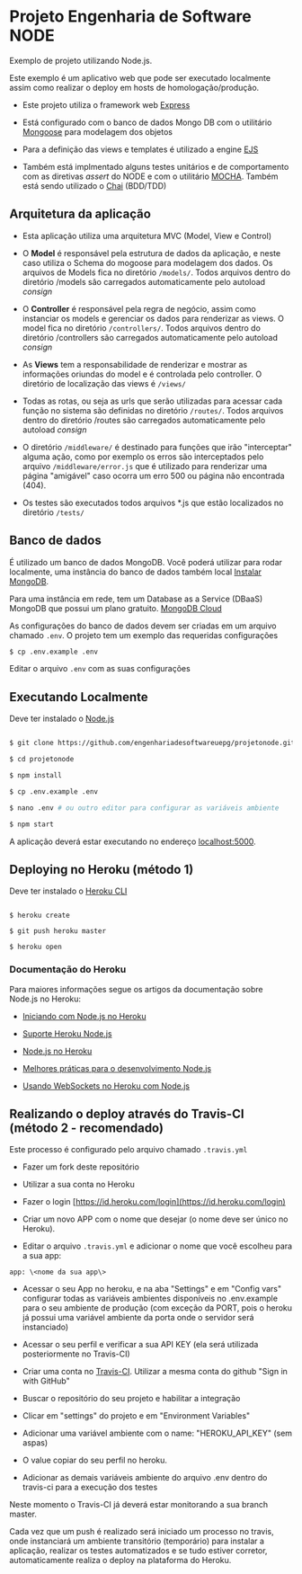 
  

# Projeto Engenharia de Software NODE

  

Exemplo de projeto utilizando Node.js.

  

Este exemplo é um aplicativo web que pode ser executado localmente assim como realizar o deploy em hosts de homologação/produção.

  

* Este projeto utiliza o framework web [Express](https://expressjs.com/)

* Está configurado com o banco de dados Mongo DB com o utilitário [Mongoose](https://mongoosejs.com/) para modelagem dos objetos

* Para a definição das views e templates é utilizado a engine [EJS](https://ejs.co)

* Também está implmentado alguns testes unitários e de comportamento com as diretivas _assert_ do NODE e com o utilitário [MOCHA](https://mochajs.org/). Também está sendo utilizado o [Chai](https://www.chaijs.com) (BDD/TDD)

  

## Arquitetura da aplicação

* Esta aplicação utiliza uma arquitetura MVC (Model, View e Control)

  

* O **Model** é responsável pela estrutura de dados da aplicação, e neste caso utiliza o Schema do mogoose para modelagem dos dados. Os arquivos de Models fica no diretório `/models/`. Todos arquivos dentro do diretório /models são carregados automaticamente pelo autoload *consign*

* O **Controller** é responsável pela regra de negócio, assim como instanciar os models e gerenciar os dados para renderizar as views. O model fica no diretório `/controllers/`. Todos arquivos dentro do diretório /controllers são carregados automaticamente pelo autoload *consign*

* As **Views** tem a responsabilidade de renderizar e mostrar as informações oriundas do model e é controlada pelo controller. O diretório de localização das views é `/views/`

  

* Todas as rotas, ou seja as urls que serão utilizadas para acessar cada função no sistema são definidas no diretório `/routes/`. Todos arquivos dentro do diretório /routes são carregados automaticamente pelo autoload *consign*

* O diretório `/middleware/` é destinado para funções que irão "interceptar" alguma ação, como por exemplo os erros são interceptados pelo arquivo `/middleware/error.js` que é utilizado para renderizar uma página "amigável" caso ocorra um erro 500 ou página não encontrada (404).

* Os testes são executados todos arquivos *.js que estão localizados no diretório `/tests/`

  
  

## Banco de dados

É utilizado um banco de dados MongoDB. Você poderá utilizar para rodar localmente, uma instância do banco de dados também local [Instalar MongoDB](https://docs.mongodb.com/manual/administration/install-community/).

Para uma instância em rede, tem um Database as a Service (DBaaS) MongoDB que possui um plano gratuito. 
[MongoDB Cloud](https://www.mongodb.com/cloud)

As configurações do banco de dados devem ser criadas em um arquivo chamado `.env`. O projeto tem um exemplo das requeridas configurações
```sh
$ cp .env.example .env
```
Editar o arquivo `.env` com as suas configurações 
  

## Executando Localmente

  

Deve ter instalado o [Node.js](http://nodejs.org/)

  

```sh

$ git clone https://github.com/engenhariadesoftwareuepg/projetonode.git

$ cd projetonode

$ npm install

$ cp .env.example .env

$ nano .env # ou outro editor para configurar as variáveis ambiente

$ npm start

```

  

A aplicação deverá estar executando no endereço [localhost:5000](http://localhost:5000/).

  

  

## Deploying no Heroku (método 1)

  

Deve ter instalado o [Heroku CLI](https://cli.heroku.com/)

  

```

$ heroku create

$ git push heroku master

$ heroku open

```

  

  

### Documentação do Heroku

  

Para maiores informações segue os artigos da documentação sobre Node.js no Heroku:

  

-  [Iniciando com Node.js no Heroku](https://devcenter.heroku.com/articles/getting-started-with-nodejs)

  

-  [Suporte Heroku Node.js ](https://devcenter.heroku.com/articles/nodejs-support)

  

-  [Node.js no Heroku](https://devcenter.heroku.com/categories/nodejs)

  

-  [Melhores práticas para o desenvolvimento Node.js](https://devcenter.heroku.com/articles/node-best-practices)

  

-  [Usando WebSockets no Heroku com Node.js](https://devcenter.heroku.com/articles/node-websockets)

  

## Realizando o deploy através do Travis-CI (método 2 - recomendado)

  

Este processo é configurado pelo arquivo chamado `.travis.yml`

  
- Fazer um fork deste repositório

- Utilizar a sua conta no Heroku

- Fazer o login [https://id.heroku.com/login](https://id.heroku.com/login)

- Criar um novo APP com o nome que desejar (o nome deve ser único no Heroku).

- Editar o arquivo `.travis.yml` e adicionar o nome que você escolheu para a sua app:

`app: \<nome da sua app\>`

- Acessar o seu App no heroku, e na aba "Settings" e em "Config vars" configurar todas as variáveis ambientes disponíveis no .env.example para o seu ambiente de produção (com exceção da PORT, pois o heroku já possui uma variável ambiente da porta onde o servidor será instanciado)

- Acessar o seu perfil e verificar a sua API KEY (ela será utilizada posteriormente no Travis-CI)

- Criar uma conta no [Travis-CI](https://travis-ci.org/). Utilizar a mesma conta do github "Sign in with GitHub"

- Buscar o repositório do seu projeto e habilitar a integração

- Clicar em "settings" do projeto e em "Environment Variables"

- Adicionar uma variável ambiente com o name: "HEROKU_API_KEY" (sem aspas)

- O value copiar do seu perfil no heroku.

- Adicionar as demais variáveis ambiente do arquivo .env dentro do travis-ci para a execução dos testes

  

Neste momento o Travis-CI já deverá estar monitorando a sua branch master.

Cada vez que um push é realizado será iniciado um processo no travis, onde instanciará um ambiente transitório (temporário) para instalar a aplicação, realizar os testes automatizados e se tudo estiver corretor, automaticamente realiza o deploy na plataforma do Heroku.
